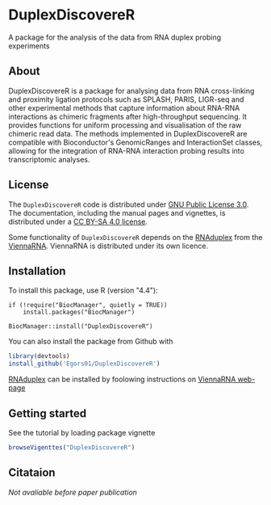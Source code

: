 # DuplexDiscovereR

<!-- badges: start -->
<!-- badges: end -->

A package for the analysis of the data from RNA duplex probing experiments
## About

DuplexDiscovereR is a package for analysing data from RNA cross-linking and 
proximity ligation protocols such as SPLASH, PARIS, LIGR-seq and other
experimental methods that capture information about RNA-RNA interactions 
as chimeric fragments after high-throughput sequencing.
It provides functions for uniform processing and visualisation of the raw chimeric 
read data. The methods implemented in DuplexDiscovereR are compatible with 
Bioconductor's GenomicRanges and InteractionSet classes, allowing for the 
integration of RNA-RNA interaction probing results into transcriptomic
analyses. 

## License

The `DuplexDiscovereR` code is distributed under [GNU Public License 3.0](https://www.gnu.org/licenses/gpl-3.0.html). 
The documentation, including the manual pages and vignettes,
is distributed under a [CC BY-SA 4.0 license](https://creativecommons.org/licenses/by-sa/4.0/deed.en).


Some functionality of `DuplexDiscovereR` depends on the [RNAduplex](https://www.tbi.univie.ac.at/RNA/RNAduplex.1.html) from the
[ViennaRNA](https://www.tbi.univie.ac.at/RNA/). ViennaRNA is distributed under its own licence.


## Installation

To install this package, use R (version "4.4"):

```
if (!require("BiocManager", quietly = TRUE))
    install.packages("BiocManager")

BiocManager::install("DuplexDiscovereR")
```

You can also install the package from Github with 
```r
library(devtools)
install_github('Egors01/DuplexDiscovereR')
```
 [RNAduplex](https://www.tbi.univie.ac.at/RNA/RNAduplex.1.html) can be installed by foolowing instructions on [ViennaRNA web-page](https://www.tbi.univie.ac.at/RNA/)

## Getting started

See the tutorial by loading package vignette 
```r
browseVigenttes("DuplexDiscovereR")
```
## Citataion

*Not avaliable before paper publication*

